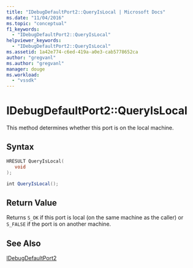 ```yaml
---
title: "IDebugDefaultPort2::QueryIsLocal | Microsoft Docs"
ms.date: "11/04/2016"
ms.topic: "conceptual"
f1_keywords: 
  - "IDebugDefaultPort2::QueryIsLocal"
helpviewer_keywords: 
  - "IDebugDefaultPort2::QueryIsLocal"
ms.assetid: 1a42e774-c6ed-419a-a0e3-cab5778652ca
author: "gregvanl"
ms.author: "gregvanl"
manager: douge
ms.workload: 
  - "vssdk"
---
```

# IDebugDefaultPort2::QueryIsLocal
This method determines whether this port is on the local machine.  
  
## Syntax  
  
```cpp  
HRESULT QueryIsLocal(  
   void  
);  
```  
  
```csharp  
int QueryIsLocal();  
```  
  
## Return Value  
 Returns `S_OK` if this port is local (on the same machine as the caller) or `S_FALSE` if the port is on another machine.  
  
## See Also  
 [IDebugDefaultPort2](../../../extensibility/debugger/reference/idebugdefaultport2.md)
